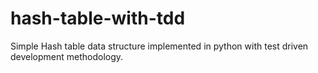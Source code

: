 # hash-table-with-tdd
Simple Hash table data structure implemented in python with test driven development methodology. 
